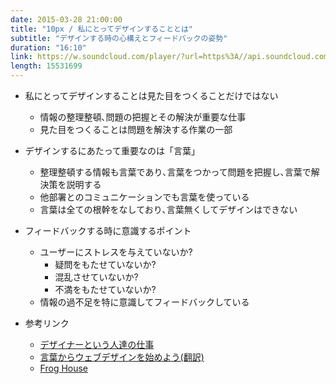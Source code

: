 ```yaml
---
date: 2015-03-28 21:00:00
title: "10px / 私にとってデザインすることとは"
subtitle: "デザインする時の心構えとフィードバックの姿勢"
duration: "16:10"
link: https://w.soundcloud.com/player/?url=https%3A//api.soundcloud.com/tracks/211416729&amp;color=ff5500&amp;auto_play=false&amp;hide_related=false&amp;show_comments=true&amp;show_user=true&amp;show_reposts=false
length: 15531699
---
```


* 私にとってデザインすることは見た目をつくることだけではない
  * 情報の整理整頓､問題の把握とその解決が重要な仕事
  * 見た目をつくることは問題を解決する作業の一部

* デザインするにあたって重要なのは「言葉」
  * 整理整頓する情報も言葉であり､言葉をつかって問題を把握し､言葉で解決策を説明する
  * 他部署とのコミュニケーションでも言葉を使っている
  * 言葉は全ての根幹をなしており､言葉無くしてデザインはできない

* フィードバックする時に意識するポイント
  * ユーザーにストレスを与えていないか?
    * 疑問をもたせていないか?
    * 混乱させていないか?
    * 不満をもたせていないか?
  * 情報の過不足を特に意識してフィードバックしている

* 参考リンク
  * <a href="http://blog.btrax.com/jp/2014/08/31/designers/" target="_blank">デザイナーという人達の仕事</a>
  * <a href="http://ellekasai.com/posts/this-is-a-web-page/" target="_blank">言葉からウェブデザインを始めよう(翻訳)</a>
  * <a href="http://vancouverch.com/" target="_blank">Frog House</a>